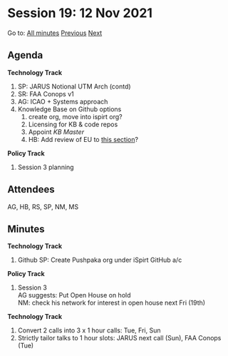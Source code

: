 # Session 19: 12 Nov 2021

Go to: [All minutes](../../index.md) [Previous](./09.md) [Next](14.md)

## Agenda

**Technology Track**

1. SP: JARUS Notional UTM Arch (contd)
1. SR: FAA Conops v1
1. AG: ICAO + Systems approach
1. Knowledge Base on Github options
    1. create org, move into ispirt org?
    2. Licensing for KB & code repos
    3. Appoint *KB Master*
    4. HB: Add review of EU to [this section](../../../work-items/i07.md)?

**Policy Track**

1. Session 3 planning

## Attendees

AG, HB, RS, SP, NM, MS

## Minutes

**Technology Track**

1. Github
   SP: Create Pushpaka org under iSpirt GitHub a/c

**Policy Track**

1. Session 3  
AG suggests: Put Open House on hold  
NM: check his network for interest in open house next Fri (19th)

**Technology Track**

1. Convert 2 calls into 3 x 1 hour calls: Tue, Fri, Sun
2. Strictly tailor talks to 1 hour slots: JARUS next call (Sun), FAA Conops (Tue)
